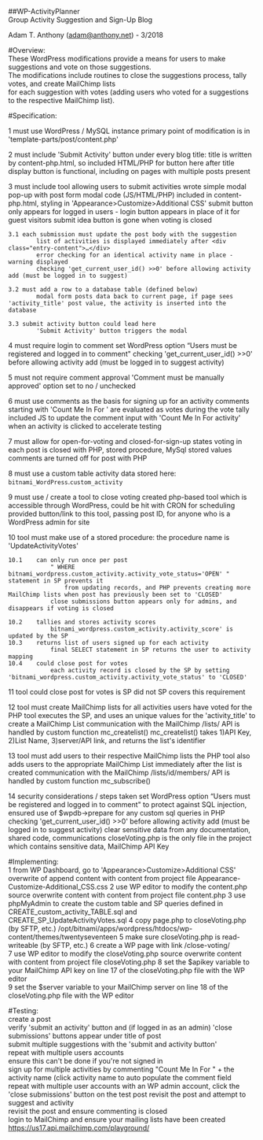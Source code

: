 
##WP-ActivityPlanner			
Group Activity Suggestion and Sign-Up Blog

Adam T. Anthony (adam@anthony.net) - 3/2018		
			
#Overview:			
		These WordPress modifications provide a means for users to make suggestions and vote on those suggestions.	
		The modifications include routines to close the suggestions process, tally votes, and create MailChimp lists	
		for each suggestion with votes (adding users who voted for a suggestions to the respective MailChimp list).	

#Specification:			
			
1	must use WordPress / MySQL instance
			primary point of modification is in 'template-parts/post/content.php'
			
2	must include 'Submit Activity' button under every blog title:
			title is written by content-php.html, so included HTML/PHP for button here after title display
			button is functional, including on pages with multiple posts present
			
3	must include tool allowing users to submit activities
			wrote simple modal pop-up with post form
			modal code (JS/HTML/PHP) included in content-php.html, styling in 'Appearance>Customize>Additional CSS'
			submit button only appears for logged in users - login button appears in place of it for guest visitors
			submit idea button is gone when voting is closed
			
	3.1	each submission must update the post body with the suggestion
			list of activities is displayed immediately after <div class="entry-content">…</div>
			error checking for an identical activity name in place - warning displayed
			checking 'get_current_user_id() >>0' before allowing activity add (must be logged in to suggest)
			
	3.2	must add a row to a database table (defined below)
			modal form posts data back to current page, if page sees 'activity_title' post value, the activity is inserted into the database
			
	3.3	submit activity button could lead here
			'Submit Activity' button triggers the modal
			
4	must require login to comment
			set WordPress option “Users must be registered and logged in to comment"
			checking 'get_current_user_id() >>0' before allowing activity add (must be logged in to suggest activity)
			
5	must not require comment approval
			'Comment must be manually approved' option set to no / unchecked
			
6	must use comments as the basis for signing up for an activity
			comments starting with 'Count Me In For ' are evaluated as votes during the vote tally
			included JS to update the comment input with 'Count Me In For activity' when an activity is clicked to accelerate testing
			
7	must allow for open-for-voting and closed-for-sign-up states
			voting in each post is closed with PHP, stored procedure, MySql stored values
			comments are turned off for post with PHP
			
8	must use a custom table
			activity data stored here: `bitnami_WordPress`.`custom_activity` 
			
9	must use / create a tool to close voting
			created php-based tool which is accessible through WordPress, could be hit with CRON for scheduling
			provided button/link to this tool, passing post ID, for anyone who is a WordPress admin for site
			
10	tool must make use of a stored procedure:
			the procedure name is 'UpdateActivityVotes'
			
	10.1	can only run once per post
				" WHERE bitnami_wordpress.custom_activity.activity_vote_status='OPEN' " statement in SP prevents it
					from updating records, and PHP prevents creating more MailChimp lists when post has previously been set to 'CLOSED'
				close submissions button appears only for admins, and disappears if voting is closed
			
	10.2	tallies and stores activity scores
				bitnami_wordpress.custom_activity.activity_score' is updated by the SP
	10.3	returns list of users signed up for each activity
				final SELECT statement in SP returns the user to activity mapping
	10.4	could close post for votes
				each activity record is closed by the SP by setting 'bitnami_wordpress.custom_activity.activity_vote_status' to 'CLOSED'
			
11	tool could close post for votes is SP did not
				SP covers this requirement
			
12	tool must create MailChimp lists for all activities users have voted for
			the PHP tool executes the SP, and uses an unique values for the 'activity_title' to create a MailChimp List
			communication with the MailChimp /lists/ API is handled by custom function mc_createlist()
			mc_createlist() takes 1)API Key, 2)List Name, 3)server/API link, and returns the list's identifier
			
13	tool must add users to their respective MailChimp lists
			the PHP tool also adds users to the appropriate MailChimp List immediately after the list is created
			communication with the MailChimp /lists/id/members/ API is handled by custom function mc_subscribe()
			
14	security considerations / steps taken
			set WordPress option “Users must be registered and logged in to comment"
			to protect against SQL injection, ensured use of $wpdb->prepare for any custom sql queries in PHP
			checking 'get_current_user_id() >>0' before allowing activity add (must be logged in to suggest activity)
			clear sensitive data from any documentation, shared code, communications
			     closeVoting.php is the only file in the project which contains sensitive data, MailChimp API Key
			
			
#Implementing:			
	1	from WP Dashboard,  go to 'Appearance>Customize>Additional CSS'	overwrite of append content with content from project file Appearance-Customize-Additional_CSS.css
	2	use WP editor to modify the content.php source	overwrite content with content from project file content.php
	3	use phpMyAdmin to create the custom table and SP	queries defined in CREATE_custom_activity_TABLE.sql and CREATE_SP_UpdateActivityVotes.sql
	4	copy page.php to closeVoting.php (by SFTP, etc.)	/opt/bitnami/apps/wordpress/htdocs/wp-content/themes/twentyseventeen
	5	make sure closeVoting.php is read-writeable (by SFTP, etc.)	
	6	create a WP page with link /close-voting/	
	7	use WP editor to modify the closeVoting.php source	overwrite content with content from project file closeVoting.php
	8	set the $apikey variable to your MailChimp API key on line 17 of the closeVoting.php file with the WP editor	
	9	set the $server variable to your MailChimp server on line 18 of the closeVoting.php file with the WP editor	
			
			
#Testing:			
		create a post	
		verify 'submit an activity' button and (if logged in as an admin) 'close submissions' buttons appear under title of post	
		submit multiple suggestions with the 'submit and activity button'	
		     repeat with multiple users accounts	
		     ensure this can't be done if you're not signed in	
		sign up for multiple activities by commenting "Count Me In For " + the activity name (click activity name to auto populate the comment field	
		     repeat with multiple user accounts	
		with an WP admin account, click the 'close submissions' button on the test post	
		revisit the post and attempt to suggest and activity 	
		revisit the post and ensure commenting is closed	
		login to MailChimp and ensure your mailing lists have been created	https://us17.api.mailchimp.com/playground/
